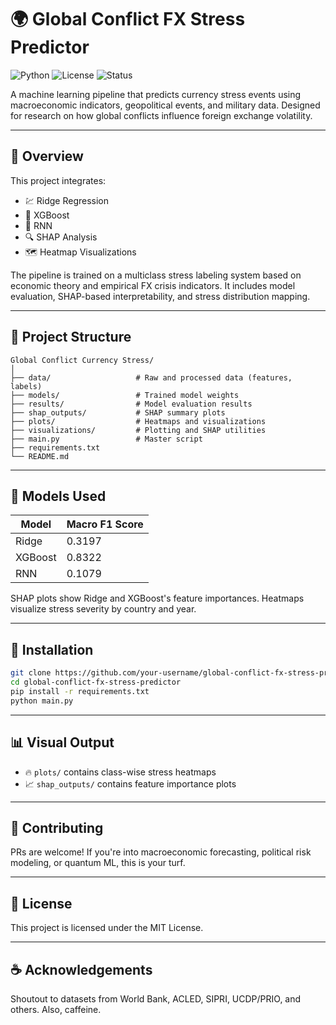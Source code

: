 # 🌍 Global Conflict FX Stress Predictor

![Python](https://img.shields.io/badge/python-3.11-blue)
![License](https://img.shields.io/badge/license-MIT-green)
![Status](https://img.shields.io/badge/status-beta-orange)

A machine learning pipeline that predicts currency stress events using macroeconomic indicators, geopolitical events, and military data. Designed for research on how global conflicts influence foreign exchange volatility.

---

## 🚀 Overview

This project integrates:
- 💹 Ridge Regression
- 🌲 XGBoost
- 🧠 RNN
- 🔍 SHAP Analysis
- 🗺️ Heatmap Visualizations

The pipeline is trained on a multiclass stress labeling system based on economic theory and empirical FX crisis indicators. It includes model evaluation, SHAP-based interpretability, and stress distribution mapping.

---

## 📁 Project Structure

```
Global Conflict Currency Stress/
│
├── data/                   # Raw and processed data (features, labels)
├── models/                 # Trained model weights
├── results/                # Model evaluation results
├── shap_outputs/           # SHAP summary plots
├── plots/                  # Heatmaps and visualizations
├── visualizations/         # Plotting and SHAP utilities
├── main.py                 # Master script
├── requirements.txt
└── README.md
```

---

## 🧪 Models Used

| Model      | Macro F1 Score |
|------------|----------------|
| Ridge      | 0.3197         |
| XGBoost    | 0.8322         |
| RNN        | 0.1079         |

SHAP plots show Ridge and XGBoost's feature importances. Heatmaps visualize stress severity by country and year.

---

## 🔧 Installation

```bash
git clone https://github.com/your-username/global-conflict-fx-stress-predictor.git
cd global-conflict-fx-stress-predictor
pip install -r requirements.txt
python main.py
```

---

## 📊 Visual Output

- 🔥 `plots/` contains class-wise stress heatmaps
- 📈 `shap_outputs/` contains feature importance plots

---

## 🤝 Contributing

PRs are welcome! If you're into macroeconomic forecasting, political risk modeling, or quantum ML, this is your turf.

---

## 📜 License

This project is licensed under the MIT License.

---

## ☕ Acknowledgements

Shoutout to datasets from World Bank, ACLED, SIPRI, UCDP/PRIO, and others. Also, caffeine.
